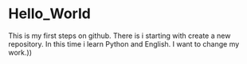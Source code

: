# Hello_World
This is my first steps on github. There is i starting with create a new repository.
In this time i learn Python and English. I want to change my work.))
